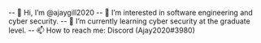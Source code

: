 
-- 👋 Hi, I’m @ajaygill2020
-- 👀 I’m interested in software engineering and cyber security.
-- 🌱 I’m currently learning cyber security at the graduate level.
-- 📫 How to reach me: Discord (Ajay2020#3980)
